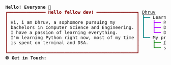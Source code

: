 <pre style="font-family:'Space Mono','DejaVu Sans Mono',consolas,'Courier New',monospace"><span style="font-weight: bold">Hello! Everyone 👋</span>
<span style="color: #800000; text-decoration-color: #800000">┏━━━━━━━━━━━━━━ </span><span style="color: #800000; text-decoration-color: #800000; font-weight: bold">Hello fellow dev!</span><span style="color: #800000; text-decoration-color: #800000"> ━━━━━━━━━━━━━━━┓</span> <a href="https://www.github.com/ogdhruv">Dhruv</a>                                
<span style="color: #800000; text-decoration-color: #800000">┃</span>                                                <span style="color: #800000; text-decoration-color: #800000">┃</span> <span style="color: #008080; text-decoration-color: #008080">┣━━ </span>Learning python                  
<span style="color: #800000; text-decoration-color: #800000">┃</span> Hi, i am Dhruv, a sophomore pursuing my        <span style="color: #800000; text-decoration-color: #800000">┃</span> <span style="color: #008080; text-decoration-color: #008080">┃   </span><span style="color: #af00ff; text-decoration-color: #af00ff">┣━━ </span>Right now on the #100DayofWeb
<span style="color: #800000; text-decoration-color: #800000">┃</span> bachelors in Computer Science and Engineering. <span style="color: #800000; text-decoration-color: #800000">┃</span> <span style="color: #008080; text-decoration-color: #008080">┃   </span><span style="color: #af00ff; text-decoration-color: #af00ff">┣━━ </span>Django and Javascript        
<span style="color: #800000; text-decoration-color: #800000">┃</span> I have a passion of learning everything.       <span style="color: #800000; text-decoration-color: #800000">┃</span> <span style="color: #008080; text-decoration-color: #008080">┃   </span><span style="color: #af00ff; text-decoration-color: #af00ff">┗━━ </span>DevOps                       
<span style="color: #800000; text-decoration-color: #800000">┃</span> I&#x27;m learning Python right now, most of my time <span style="color: #800000; text-decoration-color: #800000">┃</span> <span style="color: #008080; text-decoration-color: #008080">┗━━ </span>My projects                      
<span style="color: #800000; text-decoration-color: #800000">┃</span> is spent on terminal and DSA.                  <span style="color: #800000; text-decoration-color: #800000">┃</span> <span style="color: #008080; text-decoration-color: #008080">    </span><span style="color: #008000; text-decoration-color: #008000">┣━━ </span><a href="https://github.com/ogdhruv/faster-kid">fasterKid</a>                    
<span style="color: #800000; text-decoration-color: #800000">┃</span>                                                <span style="color: #800000; text-decoration-color: #800000">┃</span> <span style="color: #008080; text-decoration-color: #008080">    </span><span style="color: #008000; text-decoration-color: #008000">┗━━ </span>soon will add more           
<span style="color: #800000; text-decoration-color: #800000">┗━━━━━━━━━━━━━━━━━━━━━━━━━━━━━━━━━━━━━━━━━━━━━━━━┛</span>                                      
<span style="font-weight: bold">🌐 Get in Touch:</span>
</pre>
